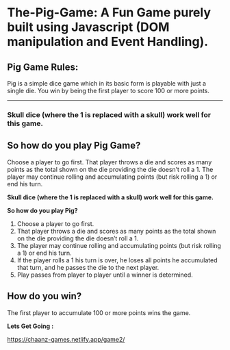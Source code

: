 # The-Pig-Game: A Fun Game purely built using Javascript (DOM manipulation and Event Handling).

<h2><strong>Pig Game Rules: </strong></h2>

Pig is a simple dice game which in its basic form is playable with just a single die. You win by being the first player to score 100 or more points.

-------------------------------------------------------------------------------------------------------------------------------------------

<h3><strong>Skull dice (where the 1 is replaced with a skull) work well for this game.</strong></h3>

<h2><strong>So how do you play Pig Game?</h2></strong>

Choose a player to go first. That player throws a die and scores as many points as the total shown on the die providing the die doesn’t roll a 1. The player may continue rolling and accumulating points (but risk rolling a 1) or end his turn.

<strong>Skull dice (where the 1 is replaced with a skull) work well for this game.</strong>

<strong>So how do you play Pig?</strong>
<ol>
  <li>Choose a player to go first.</li>
  <li>That player throws a die and scores as many points as the total shown on the die providing the die doesn’t roll a 1.</li>
  <li>The player may continue rolling and accumulating points (but risk rolling a 1) or end his turn.</li>
  <li>If the player rolls a 1 his turn is over, he loses all points he accumulated that turn, and he passes the die to the next player.</li>
  <li>Play passes from player to player until a winner is determined.</li>
</ol>

<h2><strong>How do you win?</h2></strong>

The first player to accumulate 100 or more points wins the game.

<strong>Lets Get Going :</strong>

https://chaanz-games.netlify.app/game2/
